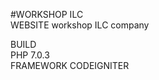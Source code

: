 #WORKSHOP ILC <br/>
WEBSITE workshop ILC company  <br/>

BUILD   <br/>
PHP 7.0.3  <br/>
FRAMEWORK CODEIGNITER  <br/>
